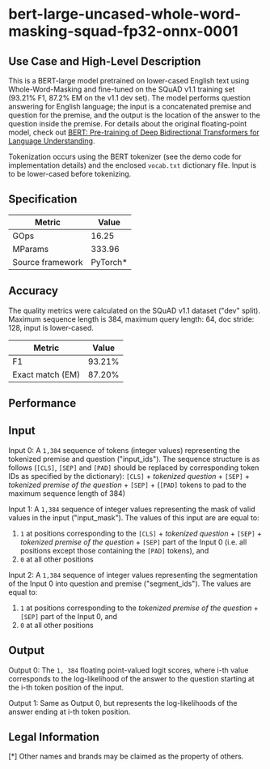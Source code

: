 # bert-large-uncased-whole-word-masking-squad-fp32-onnx-0001

## Use Case and High-Level Description

This is a BERT-large model pretrained on lower-cased English text using Whole-Word-Masking and fine-tuned on the SQuAD v1.1 training set (93.21% F1, 87.2% EM on the v1.1 dev set). The model performs question answering for English language; the input is a concatenated premise and question for the premise, and the output is the location of the answer to the question inside the premise. For details about the original floating-point model, check out [BERT: Pre-training of Deep Bidirectional Transformers for Language Understanding](https://arxiv.org/abs/1810.04805).

Tokenization occurs using the BERT tokenizer (see the demo code for implementation details) and the enclosed `vocab.txt` dictionary file. Input is to be lower-cased before tokenizing.

## Specification

| Metric            | Value                 |
|-------------------|-----------------------|
| GOps              | 16.25                 |
| MParams           | 333.96                |
| Source framework  | PyTorch\*             |


## Accuracy

The quality metrics were calculated on the SQuAD v1.1 dataset ("dev" split). Maximum sequence length is 384, maximum query length: 64, doc stride: 128, input is lower-cased.

| Metric                    | Value         |
|---------------------------|---------------|
| F1                        |        93.21% |
| Exact match (EM)          |        87.20% |


## Performance

## Input

Input 0: A `1,384` sequence of tokens (integer values) representing the tokenized premise and question ("input_ids"). The sequence structure is as follows (`[CLS]`, `[SEP]` and `[PAD]` should be replaced by corresponding token IDs as specified by the dictionary):
`[CLS]` + *tokenized question* + `[SEP]` + *tokenized premise of the question* + `[SEP]` + (`[PAD]` tokens to pad to the maximum sequence length of 384)

Input 1: A `1,384` sequence of integer values representing the mask of valid values in the input ("input_mask"). The values of this input are are equal to:
1) `1` at positions corresponding to the `[CLS]` + *tokenized question* + `[SEP]` + *tokenized premise of the question* + `[SEP]` part of the Input 0  (i.e. all positions except those containing the `[PAD]` tokens), and
2) `0` at all other positions

Input 2: A `1,384` sequence of integer values representing the segmentation of the Input 0 into question and premise ("segment_ids"). The values are equal to:
1) `1` at positions corresponding to the *tokenized premise of the question* + `[SEP]` part of the Input 0, and
2) `0` at all other positions

## Output

Output 0: The `1, 384` floating point-valued logit scores, where i-th value corresponds to the log-likelihood of the answer to the question starting at the i-th token position of the input.

Output 1: Same as Output 0, but represents the log-likelihoods of the answer ending at i-th token position.

## Legal Information
[*] Other names and brands may be claimed as the property of others.
